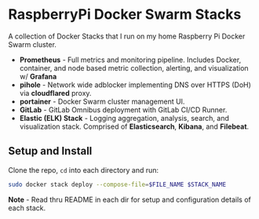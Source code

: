 # RaspberryPi Docker Swarm Stacks
A collection of Docker Stacks that I run on my home Raspberry Pi Docker Swarm cluster.

* **Prometheus** - Full metrics and monitoring pipeline.  Includes Docker, container, and node based metric collection, alerting, and visualization w/ **Grafana**
* **pihole** - Network wide adblocker implementing DNS over HTTPS (DoH) via **cloudflared** proxy.
* **portainer** - Docker Swarm cluster management UI.
* **GitLab** - GitLab Omnibus deployment with GitLab CI/CD Runner.
* **Elastic (ELK) Stack** - Logging aggregation, analysis, search, and visualization stack.  Comprised of **Elasticsearch**, **Kibana**, and **Filebeat**.



## Setup and Install
Clone the repo, `cd` into each directory and run:
```bash
sudo docker stack deploy --compose-file=$FILE_NAME $STACK_NAME
```

**Note** - Read thru README in each dir for setup and configuration details of each stack.
